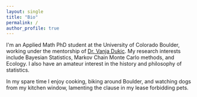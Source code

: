 ```yaml
---
layout: single
title: "Bio"
permalink: /
author_profile: true
---
```


I'm an Applied Math PhD student at the University of Colorado Boulder, working under the mentorship of [Dr. Vanja Dukic](http://amath.colorado.edu/faculty/vdukic/).  My research interests include Bayesian Statistics, Markov Chain Monte Carlo methods, and Ecology. I also have an amateur interest in the history and philosophy of statistics.

In my spare time I enjoy cooking, biking around Boulder, and watching dogs from my kitchen window, lamenting the clause in my lease forbidding pets.